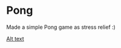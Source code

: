 # Pong
Made a simple Pong game as stress relief :)

[Alt text](Pong/GameScreen.png?raw=true "Title")
